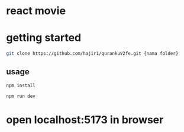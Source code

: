 # react movie

# getting started


```bash
git clone https://github.com/hajir1/qurankuV2fe.git {nama folder}

```

## usage

```bash
npm install

```
```bash
npm run dev

```

# open localhost:5173 in browser
